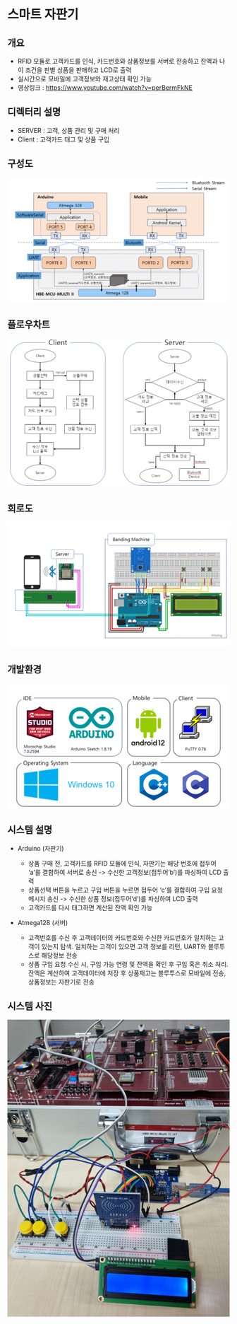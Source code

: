스마트 자판기
=========

개요
----------
* RFID 모듈로 고객카드를 인식, 카드번호와 상품정보를 서버로 전송하고 잔액과 나이 조건을 판별 상품을 판매하고 LCD로 출력   
* 실시간으로 모바일에 고객정보와 재고상태 확인 가능   
* 영상링크 : https://www.youtube.com/watch?v=perBermFkNE   
   
디렉터리 설명
---------
* SERVER : 고객, 상품 관리 및 구매 처리
* Client : 고객카드 태그 및 상품 구입
      
구성도
---------
![structure](/Readme_src/structure.png)   
    
    
플로우차트
---------
![flowchart](/Readme_src/flow.png)
    
    
회로도
---------
![circuit](/Readme_src/circuit.png)   

    
개발환경
---------
![env](/Readme_src/env.png)   
    
시스템 설명
---------
- Arduino (자판기)
   - 상품 구매 전, 고객카드를 RFID 모듈에 인식, 자판기는 해당 번호에 접두어 ‘a’를 결합하여 서버로 송신 -> 수신한 고객정보(접두어‘b’)를 파싱하여 LCD 출력
   - 상품선택 버튼을 누르고 구입 버튼을 누르면 접두어 ‘c’를 결합하여 구입 요청 메시지 송신   ->  수신한 상품 정보(접두어‘d’)를 파싱하여 LCD 출력
   - 고객카드를 다시 태그하면 계산된 잔액 확인 가능   
      
- Atmega128 (서버)
   - 고객번호를 수신 후 고객데이터의 카드번호와 수신한 카드번호가 일치하는 고객이 있는지 탐색. 일치하는 고객이 있으면 고객 정보를 리턴, UART와 블루투스로 해당정보 전송
   - 상품 구입 요청 수신 시, 구입 가능 연령 및 잔액을 확인 후 구입 혹은 취소 처리. 잔액은 계산하여 고객데이터에 저장 후 상품재고는 블루투스로 모바일에 전송, 상품정보는 자판기로 전송

     
시스템 사진
----
![systempic](/Readme_src/pic.jpg)
